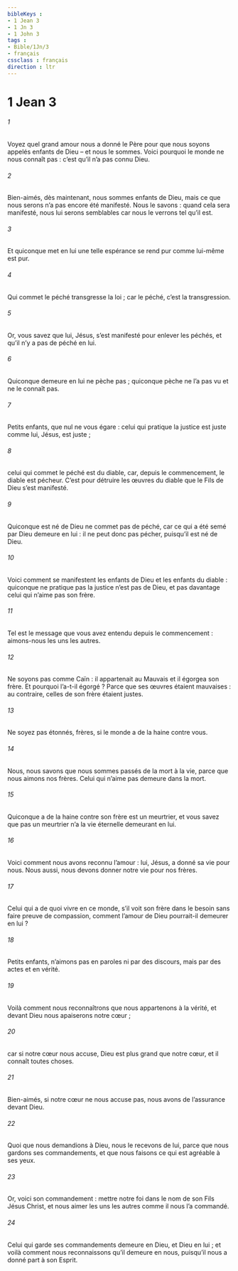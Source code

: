 ```yaml
---
bibleKeys : 
- 1 Jean 3
- 1 Jn 3
- 1 John 3
tags : 
- Bible/1Jn/3
- français
cssclass : français
direction : ltr
---
```


# 1 Jean 3

###### 1
Voyez quel grand amour nous a donné le Père pour que nous soyons appelés enfants de Dieu – et nous le sommes. Voici pourquoi le monde ne nous connaît pas : c’est qu’il n’a pas connu Dieu.
###### 2
Bien-aimés, dès maintenant, nous sommes enfants de Dieu, mais ce que nous serons n’a pas encore été manifesté. Nous le savons : quand cela sera manifesté, nous lui serons semblables car nous le verrons tel qu’il est.
###### 3
Et quiconque met en lui une telle espérance se rend pur comme lui-même est pur.
###### 4
Qui commet le péché transgresse la loi ; car le péché, c’est la transgression.
###### 5
Or, vous savez que lui, Jésus, s’est manifesté pour enlever les péchés, et qu’il n’y a pas de péché en lui.
###### 6
Quiconque demeure en lui ne pèche pas ; quiconque pèche ne l’a pas vu et ne le connaît pas.
###### 7
Petits enfants, que nul ne vous égare : celui qui pratique la justice est juste comme lui, Jésus, est juste ;
###### 8
celui qui commet le péché est du diable, car, depuis le commencement, le diable est pécheur. C’est pour détruire les œuvres du diable que le Fils de Dieu s’est manifesté.
###### 9
Quiconque est né de Dieu ne commet pas de péché, car ce qui a été semé par Dieu demeure en lui : il ne peut donc pas pécher, puisqu’il est né de Dieu.
###### 10
Voici comment se manifestent les enfants de Dieu et les enfants du diable : quiconque ne pratique pas la justice n’est pas de Dieu, et pas davantage celui qui n’aime pas son frère.
###### 11
Tel est le message que vous avez entendu depuis le commencement : aimons-nous les uns les autres.
###### 12
Ne soyons pas comme Caïn : il appartenait au Mauvais et il égorgea son frère. Et pourquoi l’a-t-il égorgé ? Parce que ses œuvres étaient mauvaises : au contraire, celles de son frère étaient justes.
###### 13
Ne soyez pas étonnés, frères, si le monde a de la haine contre vous.
###### 14
Nous, nous savons que nous sommes passés de la mort à la vie, parce que nous aimons nos frères. Celui qui n’aime pas demeure dans la mort.
###### 15
Quiconque a de la haine contre son frère est un meurtrier, et vous savez que pas un meurtrier n’a la vie éternelle demeurant en lui.
###### 16
Voici comment nous avons reconnu l’amour : lui, Jésus, a donné sa vie pour nous. Nous aussi, nous devons donner notre vie pour nos frères.
###### 17
Celui qui a de quoi vivre en ce monde, s’il voit son frère dans le besoin sans faire preuve de compassion, comment l’amour de Dieu pourrait-il demeurer en lui ?
###### 18
Petits enfants, n’aimons pas en paroles ni par des discours, mais par des actes et en vérité.
###### 19
Voilà comment nous reconnaîtrons que nous appartenons à la vérité, et devant Dieu nous apaiserons notre cœur ;
###### 20
car si notre cœur nous accuse, Dieu est plus grand que notre cœur, et il connaît toutes choses.
###### 21
Bien-aimés, si notre cœur ne nous accuse pas, nous avons de l’assurance devant Dieu.
###### 22
Quoi que nous demandions à Dieu, nous le recevons de lui, parce que nous gardons ses commandements, et que nous faisons ce qui est agréable à ses yeux.
###### 23
Or, voici son commandement : mettre notre foi dans le nom de son Fils Jésus Christ, et nous aimer les uns les autres comme il nous l’a commandé.
###### 24
Celui qui garde ses commandements demeure en Dieu, et Dieu en lui ; et voilà comment nous reconnaissons qu’il demeure en nous, puisqu’il nous a donné part à son Esprit.
